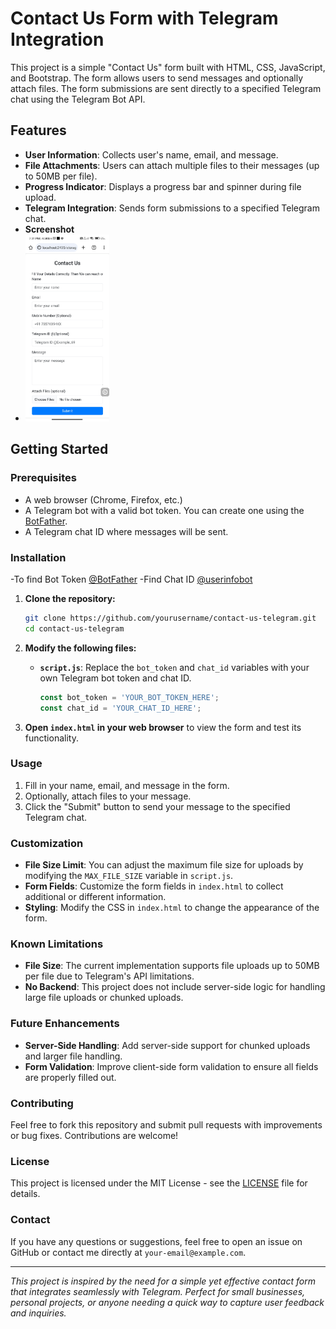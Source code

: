 
# Contact Us Form with Telegram Integration

This project is a simple "Contact Us" form built with HTML, CSS, JavaScript, and Bootstrap. The form allows users to send messages and optionally attach files. The form submissions are sent directly to a specified Telegram chat using the Telegram Bot API.

## Features

- **User Information**: Collects user's name, email, and message.
- **File Attachments**: Users can attach multiple files to their messages (up to 50MB per file).
- **Progress Indicator**: Displays a progress bar and spinner during file upload.
- **Telegram Integration**: Sends form submissions to a specified Telegram chat.
- **Screenshot**
- <img src="https://raw.githubusercontent.com/kaimuzx78/ContactUs-Using-Telegram-bot/main/Screenshot_2024-08-13-19-31-34-600_com.android.chrome.jpg" width="28%"/>

## Getting Started
### Prerequisites

- A web browser (Chrome, Firefox, etc.)
- A Telegram bot with a valid bot token. You can create one using the [BotFather](https://core.telegram.org/bots#botfather).
- A Telegram chat ID where messages will be sent.

### Installation

-To find Bot Token [@BotFather](https://t.me/BotFather)
-Find Chat ID [@userinfobot](https://te.me/@userinfobot)

1. **Clone the repository:**
    ```bash
    git clone https://github.com/yourusername/contact-us-telegram.git
    cd contact-us-telegram
    ```

2. **Modify the following files:**

   - **`script.js`**: Replace the `bot_token` and `chat_id` variables with your own Telegram bot token and chat ID.

     ```javascript
     const bot_token = 'YOUR_BOT_TOKEN_HERE';
     const chat_id = 'YOUR_CHAT_ID_HERE';
     ```

3. **Open `index.html` in your web browser** to view the form and test its functionality.

### Usage

1. Fill in your name, email, and message in the form.
2. Optionally, attach files to your message.
3. Click the "Submit" button to send your message to the specified Telegram chat.

### Customization

- **File Size Limit**: You can adjust the maximum file size for uploads by modifying the `MAX_FILE_SIZE` variable in `script.js`.
- **Form Fields**: Customize the form fields in `index.html` to collect additional or different information.
- **Styling**: Modify the CSS in `index.html` to change the appearance of the form.

### Known Limitations

- **File Size**: The current implementation supports file uploads up to 50MB per file due to Telegram's API limitations.
- **No Backend**: This project does not include server-side logic for handling large file uploads or chunked uploads.

### Future Enhancements

- **Server-Side Handling**: Add server-side support for chunked uploads and larger file handling.
- **Form Validation**: Improve client-side form validation to ensure all fields are properly filled out.

### Contributing

Feel free to fork this repository and submit pull requests with improvements or bug fixes. Contributions are welcome!

### License

This project is licensed under the MIT License - see the [LICENSE](LICENSE) file for details.

### Contact

If you have any questions or suggestions, feel free to open an issue on GitHub or contact me directly at `your-email@example.com`.

---

*This project is inspired by the need for a simple yet effective contact form that integrates seamlessly with Telegram. Perfect for small businesses, personal projects, or anyone needing a quick way to capture user feedback and inquiries.*
